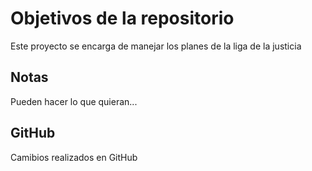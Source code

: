 # Objetivos de la repositorio

Este proyecto se encarga de manejar los planes de la liga de la justicia


## Notas
Pueden hacer lo que quieran...

## GitHub

Camibios realizados en GitHub

